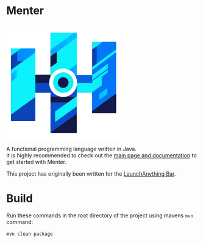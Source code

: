 # Menter

<img alt="Menter Thumbnail" src="doc/menter_logo.webp" width="300"/>

A functional programming language written in Java.  
It is highly recommended to check out
the [main page and documentation](https://yanwittmann.github.io/menter-lang-docs/) to get started with Menter.

This project has originally been written for the [LaunchAnything Bar](https://github.com/YanWittmann/launch-anything).

# Build

Run these commands in the root directory of the project using mavens `mvn` command:

```bash
mvn clean package
```
